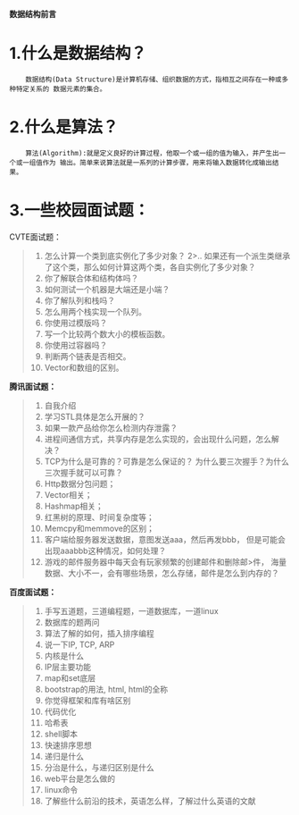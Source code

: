 **数据结构前言**
# 1.什么是数据结构？
        数据结构(Data Structure)是计算机存储、组织数据的方式，指相互之间存在一种或多种特定关系的 数据元素的集合。

# 2.什么是算法？
        算法(Algorithm):就是定义良好的计算过程，他取一个或一组的值为输入，并产生出一个或一组值作为 输出。简单来说算法就是一系列的计算步骤，用来将输入数据转化成输出结果。

# 3.一些校园面试题：
CVTE面试题：
>
>1. 怎么计算一个类到底实例化了多少对象？
>2>.. 如果还有一个派生类继承了这个类，那么如何计算这两个类，各自实例化了多少对象？
>3. 你了解联合体和结构体吗？
>4. 如何测试一个机器是大端还是小端？
>5. 你了解队列和栈吗？
>6. 怎么用两个栈实现一个队列。
>7. 你使用过模版吗？
>8. 写一个比较两个数大小的模板函数。
>9. 你使用过容器吗？
>10. 判断两个链表是否相交。
>11. Vector和数组的区别。

**腾讯面试题：**

>1. 自我介绍
>2. 学习STL具体是怎么开展的？
>3. 如果一款产品给你怎么检测内存泄露？
>4. 进程间通信方式，共享内存是怎么实现的，会出现什么问题，怎么解决？
>5. TCP为什么是可靠的？可靠是怎么保证的？
      为什么要三次握手？为什么三次握手就可以可靠？
>6. Http数据分包问题；
>7. Vector相关；
>8. Hashmap相关；
>9. 红黑树的原理、时间复杂度等；
>10. Memcpy和memmove的区别；
>11. 客户端给服务器发送数据，意图发送aaa，然后再发bbb，
       但是可能会出现aaabbb这种情况，如何处理？
>12. 游戏的邮件服务器中每天会有玩家频繁的创建邮件和删除邮>件， 海量数据、大小不一，会有哪些场景，怎么存储，邮件是怎么到内存的？

**百度面试题：**

>1. 手写五道题，三道编程题，一道数据库，一道linux
>2. 数据库的题两问
>3. 算法了解的如何，插入排序编程
>4. 说一下IP, TCP, ARP
>5. 内核是什么
>6. IP层主要功能
>7. map和set底层
>8. bootstrap的用法, html, html的全称
>9. 你觉得框架和库有啥区别
>10. 代码优化
>11. 哈希表
>12. shell脚本
>13. 快速排序思想
>14. 递归是什么
>15. 分治是什么，与递归区别是什么
>16. web平台是怎么做的
>17. linux命令
>18. 了解些什么前沿的技术，英语怎么样，了解过什么英语的文献